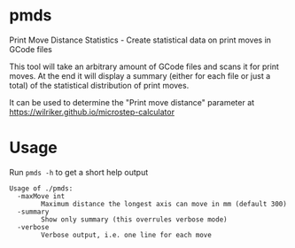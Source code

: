 # pmds
Print Move Distance Statistics - Create statistical data on print moves in GCode files

This tool will take an arbitrary amount of GCode files and scans it for print moves. At the end it will display a summary (either for each file or just a total) of the statistical distribution of print moves.

It can be used to determine the "Print move distance" parameter at https://wilriker.github.io/microstep-calculator

Usage
===
Run `pmds -h` to get a short help output
```
Usage of ./pmds:
  -maxMove int
        Maximum distance the longest axis can move in mm (default 300)
  -summary
        Show only summary (this overrules verbose mode)
  -verbose
        Verbose output, i.e. one line for each move
```
